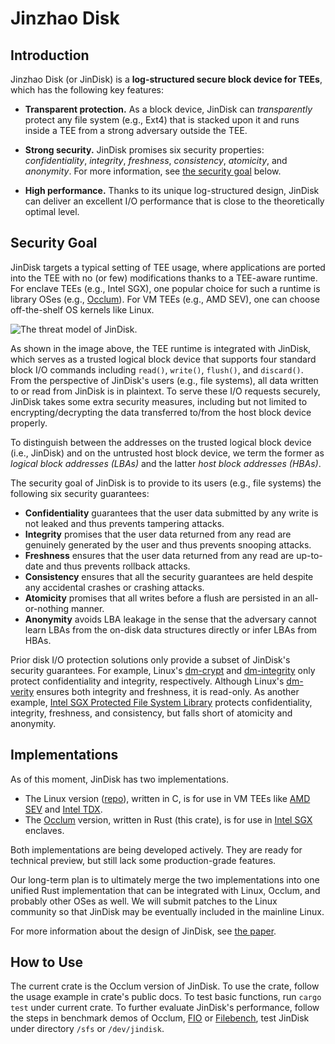 # Jinzhao Disk

## Introduction

Jinzhao Disk (or JinDisk) is a **log-structured secure block device for TEEs**, which has the following key features:

* **Transparent protection.** As a block device, JinDisk can _transparently_ protect any file system (e.g., Ext4) that is stacked upon it and runs inside a TEE from a strong adversary outside the TEE.

* **Strong security.** JinDisk promises six security properties: _confidentiality_, _integrity_, _freshness_, _consistency_, _atomicity_, and _anonymity_. For more information, see [the security goal](#security-goal) below.

* **High performance.** Thanks to its unique log-structured design, JinDisk can deliver an excellent I/O performance that is close to the theoretically optimal level.

## Security Goal

JinDisk targets a typical setting of TEE usage, where applications are ported into the TEE with no (or few) modifications thanks to a TEE-aware runtime. For enclave TEEs (e.g., Intel SGX), one popular choice for such a runtime is library OSes (e.g., [Occlum](https://github.com/occlum/occlum)). For VM TEEs (e.g., AMD SEV), one can choose off-the-shelf OS kernels like Linux.

![The threat model of JinDisk.](https://user-images.githubusercontent.com/22837133/202613207-907cd9ed-338b-47a4-a558-b3713e531faf.png)

As shown in the image above, the TEE runtime is integrated with JinDisk, which serves as a trusted logical block device that supports four standard block I/O commands including `read()`, `write()`, `flush()`, and `discard()`. From the perspective of JinDisk's users (e.g., file systems), all data written to or read from JinDisk is in plaintext. To serve these I/O requests securely, JinDisk takes some extra security measures, including but not limited to encrypting/decrypting the data transferred to/from the host block device properly.

To distinguish between the addresses on the trusted logical block device (i.e., JinDisk) and on the untrusted host block device, we term the former as _logical block addresses (LBAs)_ and the latter _host block addresses (HBAs)_.

The security goal of JinDisk is to provide to its users (e.g., file systems) the following six security guarantees:

* **Confidentiality** guarantees that the user data submitted by any write is not leaked and thus prevents tampering attacks.
* **Integrity** promises that the user data returned from any read are genuinely generated by the user and thus prevents snooping attacks.
* **Freshness** ensures that the user data returned from any read are up-to-date and thus prevents rollback attacks.
* **Consistency** ensures that all the security guarantees are held despite any accidental crashes or crashing attacks.
* **Atomicity** promises that all writes before a flush are persisted in an all-or-nothing manner.
* **Anonymity** avoids LBA leakage in the sense that the adversary cannot learn LBAs from the on-disk data structures directly or infer LBAs from HBAs.

Prior disk I/O protection solutions only provide a subset of JinDisk's security guarantees. For example, Linux's [dm-crypt](https://docs.kernel.org/admin-guide/device-mapper/dm-crypt.html) and [dm-integrity](https://docs.kernel.org/admin-guide/device-mapper/dm-crypt.html) only protect confidentiality and integrity, respectively. Although Linux's [dm-verity](https://docs.kernel.org/admin-guide/device-mapper/verity.html) ensures both integrity and freshness, it is read-only. As another example, [Intel SGX Protected File System Library](https://www.intel.com/content/www/us/en/developer/articles/technical/overview-of-intel-protected-file-system-library-using-software-guard-extensions.html) protects confidentiality, integrity, freshness, and consistency, but falls short of atomicity and anonymity.

## Implementations

As of this moment, JinDisk has two implementations.

* The Linux version ([repo](https://github.com/jinzhao-dev/jinzhao-disk)), written in C, is for use in VM TEEs like [AMD SEV](https://developer.amd.com/sev/) and [Intel TDX](https://www.intel.com/content/www/us/en/developer/articles/technical/intel-trust-domain-extensions.html).
* The [Occlum](https://github.com/occlum/occlum) version, written in Rust (this crate), is for use in [Intel SGX](https://www.intel.com/content/www/us/en/developer/tools/software-guard-extensions/overview.html) enclaves.

Both implementations are being developed actively. They are ready for technical preview, but still lack some production-grade features.

Our long-term plan is to ultimately merge the two implementations into one unified Rust implementation that can be integrated with Linux, Occlum, and probably other OSes as well. We will submit patches to the Linux community so that JinDisk may be eventually included in the mainline Linux.

For more information about the design of JinDisk, see [the paper]().

## How to Use

The current crate is the Occlum version of JinDisk. To use the crate, follow the usage example in crate's public docs. To test basic functions, run `cargo test` under current crate. To further evaluate JinDisk's performance, follow the steps in benchmark demos of Occlum, [FIO](../../../../demos/benchmarks/fio/) or [Filebench](../../../../demos/benchmarks/filebench/), test JinDisk under directory `/sfs` or `/dev/jindisk`.
